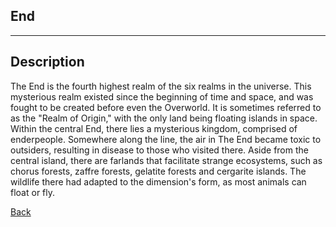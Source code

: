 ## End
---

## Description
The End is the fourth highest realm of the six realms in the universe. This mysterious realm existed since the beginning of time and space, and was fought to be created before even the Overworld. It is sometimes referred to as the "Realm of Origin," with the only land being floating islands in space. Within the central End, there lies a mysterious kingdom, comprised of enderpeople. Somewhere along the line, the air in The End became toxic to outsiders, resulting in disease to those who visited there. Aside from the central island, there are farlands that facilitate strange ecosystems, such as chorus forests, zaffre forests, gelatite forests and cergarite islands. The wildlife there had adapted to the dimension's form, as most animals can float or fly. 

[Back](https://lemurkolachnik.github.io/Legend-of-Lemur/lore/lore)
